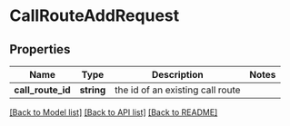 # CallRouteAddRequest

## Properties
Name | Type | Description | Notes
------------ | ------------- | ------------- | -------------
**call_route_id** | **string** | the id of an existing call route | 

[[Back to Model list]](../README.md#documentation-for-models) [[Back to API list]](../README.md#documentation-for-api-endpoints) [[Back to README]](../README.md)


